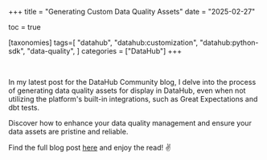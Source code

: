 +++
title = "Generating Custom Data Quality Assets"
date = "2025-02-27"

toc = true

[taxonomies]
tags=[
    "datahub",
    "datahub:customization",
    "datahub:python-sdk",
    "data-quality",
]
categories = ["DataHub"]
+++

<br>

In my latest post for the DataHub Community blog, I delve into the process of generating data quality assets for display in DataHub, even when not utilizing the platform's built-in integrations, such as Great Expectations and dbt tests.

Discover how to enhance your data quality management and ensure your data assets are pristine and reliable.

Find the full blog post [here](https://datahub-community.medium.com/stay-ahead-with-datahub-the-secret-to-pristine-data-health-e5b653bab776) and enjoy the read! ✌️

